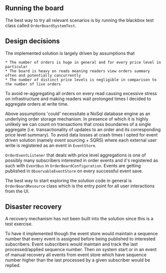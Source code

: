 ## Running the board

The best way to try all relevant scenarios is by running the blackbox test class called ```OrderBoardSystemTest```.

## Design decisions

The implemented solution is largely driven by assumptions that

    * The number of orders is huge in general and for every price level in particular
    * The board is heavy on reads meaning readers view orders summary often and potentially concurrently
    * The number of distinct price levels is negligible in comparison to the number of live orders

To avoid re-aggregating all orders on every read causing excessive stress on infrastructure and making readers wait prolonged times I decided to aggregate orders at write time.

Above assumptions 'could' necessitate a NoSql database engine as an underlying order storage mechanism. In presence of which it is highly unlikely we can count on transactions that cross boundaries of a single aggregate (i.e. transactionality of updates to an order and its corresponding price level summary). To avoid data losses at crash times I opted for event driven solution (namely event sourcing + SQRS) where each external user write is registered as an event in ```EventStore```.

```OrderEventListener``` that deals with price level aggregations is one of possibly many subscribers interested in order events and it's registered as such with ```EventBus``` in ```OrderBoardConfiguration```. Events are getting published in ```ObservableEventStore``` on every successful event save.

The best way to start exploring the solution code in general is ```OrderBoardResource``` class which is the entry point for all user interactions from the UI.

## Disaster recovery

A recovery mechanism has not been built into the solution since this is a test exercise.

To have it implemented though the event store would maintain a sequence number that every event is assigned before being published to interested subscribers. Event subscribers would maintain and track the last processed/applied sequence number.
Then on system start or in an event of manual recovery all events from event store which have sequence number higher than the last processed by a given subscriber would be replied.